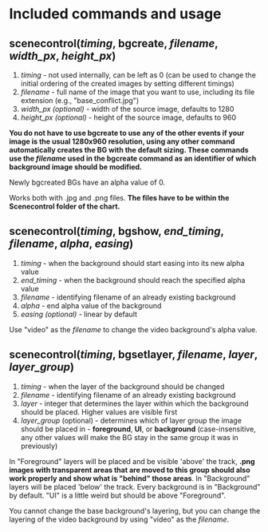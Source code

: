 # Included commands and usage
## scenecontrol(_timing_, bgcreate, _filename_, _width\_px_, _height\_px_)
1. _timing_ - not used internally, can be left as 0 (can be used to change the initial ordering of the created images by setting different timings)
2. _filename_ - full name of the image that you want to use, including its file extension (e.g., "base_conflict.jpg")
3. _width\_px (optional)_ - width of the source image, defaults to 1280
4. _height\_px (optional)_ - height of the source image, defaults to 960

**You do not have to use bgcreate to use any of the other events if your image is the usual 1280x960 resolution, using any other command automatically creates the BG with the default sizing. These commands use the _filename_ used in the bgcreate command as an identifier of which background image should be modified.**

Newly bgcreated BGs have an alpha value of 0.

Works both with .jpg and .png files. **The files have to be within the Scenecontrol folder of the chart.**
## scenecontrol(_timing_, bgshow, _end_timing_, _filename_, _alpha_, _easing_)
1. _timing_ - when the background should start easing into its new alpha value
2. _end_timing_ - when the background should reach the specified alpha value
3. _filename_ - identifying filename of an already existing background
4. _alpha_ - end alpha value of the background
5. _easing (optional)_ - linear by default

Use "video" as the _filename_ to change the video background's alpha value.
## scenecontrol(_timing_, bgsetlayer, _filename_, _layer_, _layer_group_)
1. _timing_ - when the layer of the background should be changed
2. _filename_ - identifying filename of an already existing background
3. _layer_ - integer that determines the layer within which the background should be placed. Higher values are visible first
4. _layer_group_ (optional) - determines which of layer group the image should be placed in - **foreground**, **UI**, or **background** (case-insensitive, any other values will make the BG stay in the same group it was in previously)

In "Foreground" layers will be placed and be visible 'above' the track, **.png images with transparent areas that are moved to this group should also work properly and show what is "behind" those areas**. In "Background" layers will be placed 'below' the track. Every background is in "Background" by default. "UI" is a little weird but should be above "Foreground".

You cannot change the base background's layering, but you can change the layering of the video background by using "video" as the _filename_.
